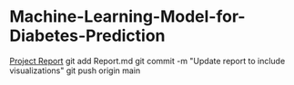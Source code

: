 # Machine-Learning-Model-for-Diabetes-Prediction



[Project Report](Report.md)
git add Report.md
git commit -m "Update report to include visualizations"
git push origin main
